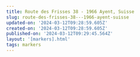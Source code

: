 ```yaml
---
title: Route des Frisses 38 - 1966 Ayent, Suisse
slug: route-des-frisses-38---1966-ayent-suisse
updated-on: '2024-03-12T09:28:59.605Z'
created-on: '2024-03-12T09:28:59.605Z'
published-on: '2024-03-12T09:29:45.564Z'
layout: '[markers].html'
tags: markers
---
```



